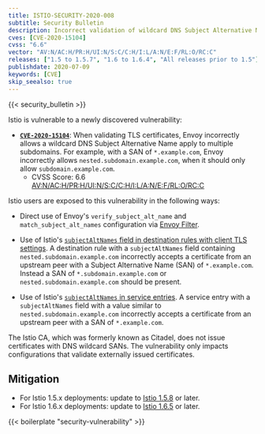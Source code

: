 ```yaml
---
title: ISTIO-SECURITY-2020-008
subtitle: Security Bulletin
description: Incorrect validation of wildcard DNS Subject Alternative Names.
cves: [CVE-2020-15104]
cvss: "6.6"
vector: "AV:N/AC:H/PR:H/UI:N/S:C/C:H/I:L/A:N/E:F/RL:O/RC:C"
releases: ["1.5 to 1.5.7", "1.6 to 1.6.4", "All releases prior to 1.5"]
publishdate: 2020-07-09
keywords: [CVE]
skip_seealso: true
---
```


{{< security_bulletin >}}

Istio is vulnerable to a newly discovered vulnerability:

* __[`CVE-2020-15104`](https://cve.mitre.org/cgi-bin/cvename.cgi?name=CVE-2020-15104)__:
When validating TLS certificates, Envoy incorrectly allows a wildcard DNS Subject Alternative Name apply to multiple subdomains. For example, with a SAN of `*.example.com`, Envoy incorrectly allows `nested.subdomain.example.com`, when it should only allow `subdomain.example.com`.
    * CVSS Score: 6.6 [AV:N/AC:H/PR:H/UI:N/S:C/C:H/I:L/A:N/E:F/RL:O/RC:C](https://nvd.nist.gov/vuln-metrics/cvss/v3-calculator?vector=AV:N/AC:H/PR:H/UI:N/S:C/C:H/I:L/A:N/E:F/RL:O/RC:C&version=3.1)

Istio users are exposed to this vulnerability in the following ways:

* Direct use of Envoy's `verify_subject_alt_name` and `match_subject_alt_names` configuration via [Envoy Filter](/ko/docs/reference/config/networking/envoy-filter/).

* Use of Istio's [`subjectAltNames` field in destination rules with client TLS settings](/ko/docs/reference/config/networking/destination-rule/#ClientTLSSettings).  A destination rule with a `subjectAltNames` field containing `nested.subdomain.example.com` incorrectly accepts a certificate from an upstream peer with a Subject Alternative Name (SAN) of `*.example.com`.  Instead a SAN of `*.subdomain.example.com` or `nested.subdomain.example.com` should be present.

* Use of Istio's [`subjectAltNames` in service entries](/ko/docs/reference/config/networking/service-entry/).  A service entry with a `subjectAltNames` field with a value similar to `nested.subdomain.example.com` incorrectly accepts a certificate from an upstream peer with a SAN of `*.example.com`.

The Istio CA, which was formerly known as Citadel, does not issue certificates with DNS wildcard SANs. The vulnerability only impacts configurations that validate externally issued certificates.

## Mitigation

* For Istio 1.5.x deployments: update to [Istio 1.5.8](/news/releases/1.5.x/announcing-1.5.8) or later.
* For Istio 1.6.x deployments: update to [Istio 1.6.5](/news/releases/1.6.x/announcing-1.6.5) or later.

{{< boilerplate "security-vulnerability" >}}
